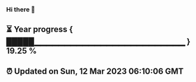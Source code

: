 ### Hi there 👋
⏳ Year progress { █████▁▁▁▁▁▁▁▁▁▁▁▁▁▁▁▁▁▁▁▁▁▁▁▁▁ } 19.25 %
---
⏰ Updated on Sun, 12 Mar 2023 06:10:06 GMT
---

